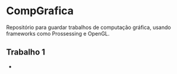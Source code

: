 # CompGrafica
Repositório para guardar trabalhos de computação gráfica, usando frameworks como Prossessing e OpenGL.

## Trabalho 1
-


